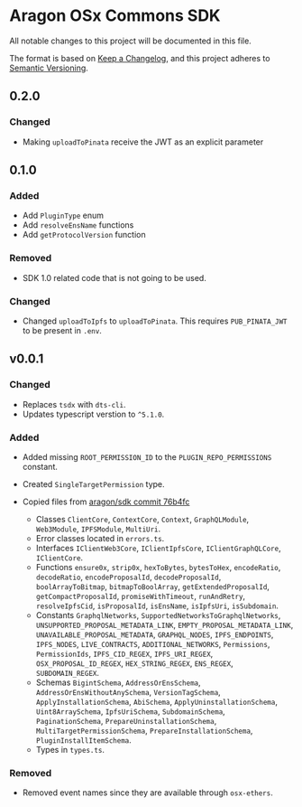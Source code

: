 # Aragon OSx Commons SDK

All notable changes to this project will be documented in this file.

The format is based on [Keep a Changelog](https://keepachangelog.com/en/1.0.0/),
and this project adheres to [Semantic Versioning](https://semver.org/spec/v2.0.0.html).

## 0.2.0

### Changed

- Making `uploadToPinata` receive the JWT as an explicit parameter

## 0.1.0

### Added

- Add `PluginType` enum
- Add `resolveEnsName` functions
- Add `getProtocolVersion` function

### Removed

- SDK 1.0 related code that is not going to be used.

### Changed

- Changed `uploadToIpfs` to `uploadToPinata`. This requires `PUB_PINATA_JWT` to be present in `.env`.

## v0.0.1

### Changed

- Replaces `tsdx` with `dts-cli`.
- Updates typescript verstion to `^5.1.0`.

### Added

- Added missing `ROOT_PERMISSION_ID` to the `PLUGIN_REPO_PERMISSIONS` constant.
- Created `SingleTargetPermission` type.
- Copied files from [aragon/sdk commit 76b4fc](https://github.com/aragon/sdk/tree/76b4fc815cfacce60b7c983ef0ce53110761f23a)

  - Classes `ClientCore`, `ContextCore`, `Context`, `GraphQLModule`, `Web3Module`, `IPFSModule`, `MultiUri`.
  - Error classes located in `errors.ts`.
  - Interfaces `IClientWeb3Core`, `IClientIpfsCore`, `IClientGraphQLCore`, `IClientCore`.
  - Functions `ensure0x`, `strip0x`, `hexToBytes`, `bytesToHex`, `encodeRatio`, `decodeRatio`, `encodeProposalId`, `decodeProposalId`, `boolArrayToBitmap`, `bitmapToBoolArray`, `getExtendedProposalId`, `getCompactProposalId`, `promiseWithTimeout`, `runAndRetry`, `resolveIpfsCid`, `isProposalId`, `isEnsName`, `isIpfsUri`, `isSubdomain`.
  - Constants `GraphqlNetworks`, `SupportedNetworksToGraphqlNetworks`, `UNSUPPORTED_PROPOSAL_METADATA_LINK`, `EMPTY_PROPOSAL_METADATA_LINK`, `UNAVAILABLE_PROPOSAL_METADATA`, `GRAPHQL_NODES`, `IPFS_ENDPOINTS`, `IPFS_NODES`, `LIVE_CONTRACTS`, `ADDITIONAL_NETWORKS`, `Permissions`, `PermissionIds`, `IPFS_CID_REGEX`, `IPFS_URI_REGEX`, `OSX_PROPOSAL_ID_REGEX`, `HEX_STRING_REGEX`, `ENS_REGEX`, `SUBDOMAIN_REGEX`.
  - Schemas `BigintSchema`, `AddressOrEnsSchema`, `AddressOrEnsWithoutAnySchema`, `VersionTagSchema`, `ApplyInstallationSchema`, `AbiSchema`, `ApplyUninstallationSchema`, `Uint8ArraySchema`, `IpfsUriSchema`, `SubdomainSchema`, `PaginationSchema`, `PrepareUninstallationSchema`, `MultiTargetPermissionSchema`, `PrepareInstallationSchema`, `PluginInstallItemSchema`.
  - Types in `types.ts`.

### Removed

- Removed event names since they are available through `osx-ethers`.
